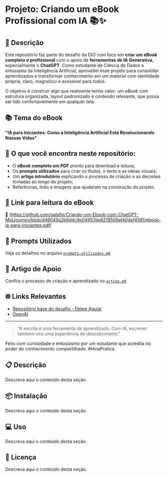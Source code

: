# Projeto: Criando um eBook Profissional com IA 📚✨

## 📒 Descrição
Este repositório faz parte do desafio da DIO com foco em **criar um eBook completo e profissional** com o apoio de **ferramentas de IA Generativa**, especialmente o **ChatGPT**. Como estudante de Ciência de Dados e entusiasta da Inteligência Artificial, aproveitei esse projeto para consolidar aprendizados e transformar conhecimento em um material com identidade própria, claro, magnético e acessível para todos.

O objetivo é construir algo que realmente tenha valor: um eBook com estrutura organizada, layout padronizado e conteúdo relevante, que possa ser lido confortavelmente em qualquer tela.

## 📚 Tema do eBook
**"IA para Iniciantes: Como a Inteligência Artificial Está Revolucionando Nossas Vidas"**

## 🎯 O que você encontra neste repositório:
- O **eBook completo em PDF** pronto para download e leitura;
- Os **prompts utilizados** para criar os títulos, o texto e as ideias visuais;
- Um **artigo introdutório** explicando o processo de criação e as decisões tomadas ao longo do projeto;
- Referências, links e imagens que ajudaram na construção do projeto.

## 🔗 Link para leitura do eBook
📖 (https://github.com/galafis/Criando-um-Ebook-com-ChatGPT-MidJourney/blob/d46049a2b6ddc9e04957de8219509af40da14581/ebook-ia-para-iniciantes.pdf)

## 💬 Prompts Utilizados
Veja os detalhes no arquivo [`prompts-utilizados.md`](./prompts-utilizados.md)

## 📝 Artigo de Apoio
Confira o processo de criação e aprendizado no [`artigo.md`](./artigo.md)

## 🌐 Links Relevantes
- [Repositório base do desafio - Felipe Aguiar](https://github.com/felipeAguiarCode/prompts-recipe-to-create-a-ebook)
- [OpenAI](https://openai.com/blog/chatgpt)

---

> "A escrita é uma ferramenta de aprendizado. Com IA, escrever também vira uma experiência de descobrimento."

Feito com curiosidade e entusiasmo por um estudante que acredita no poder do conhecimento compartilhado. #IAnaPratica


## 📋 Descrição

Descreva aqui o conteúdo desta seção.


## 📦 Instalação

Descreva aqui o conteúdo desta seção.


## 💻 Uso

Descreva aqui o conteúdo desta seção.


## 📄 Licença

Descreva aqui o conteúdo desta seção.
